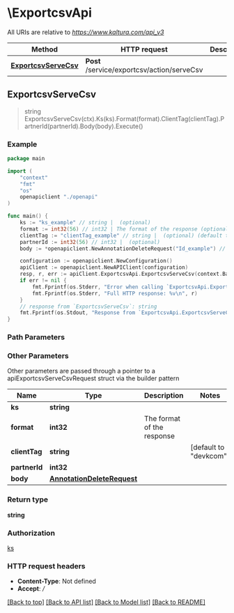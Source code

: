 # \ExportcsvApi

All URIs are relative to *https://www.kaltura.com/api_v3*

Method | HTTP request | Description
------------- | ------------- | -------------
[**ExportcsvServeCsv**](ExportcsvApi.md#ExportcsvServeCsv) | **Post** /service/exportcsv/action/serveCsv | 



## ExportcsvServeCsv

> string ExportcsvServeCsv(ctx).Ks(ks).Format(format).ClientTag(clientTag).PartnerId(partnerId).Body(body).Execute()





### Example

```go
package main

import (
    "context"
    "fmt"
    "os"
    openapiclient "./openapi"
)

func main() {
    ks := "ks_example" // string |  (optional)
    format := int32(56) // int32 | The format of the response (optional)
    clientTag := "clientTag_example" // string |  (optional) (default to "devkcom")
    partnerId := int32(56) // int32 |  (optional)
    body := *openapiclient.NewAnnotationDeleteRequest("Id_example") // AnnotationDeleteRequest |  (optional)

    configuration := openapiclient.NewConfiguration()
    apiClient := openapiclient.NewAPIClient(configuration)
    resp, r, err := apiClient.ExportcsvApi.ExportcsvServeCsv(context.Background()).Ks(ks).Format(format).ClientTag(clientTag).PartnerId(partnerId).Body(body).Execute()
    if err != nil {
        fmt.Fprintf(os.Stderr, "Error when calling `ExportcsvApi.ExportcsvServeCsv``: %v\n", err)
        fmt.Fprintf(os.Stderr, "Full HTTP response: %v\n", r)
    }
    // response from `ExportcsvServeCsv`: string
    fmt.Fprintf(os.Stdout, "Response from `ExportcsvApi.ExportcsvServeCsv`: %v\n", resp)
}
```

### Path Parameters



### Other Parameters

Other parameters are passed through a pointer to a apiExportcsvServeCsvRequest struct via the builder pattern


Name | Type | Description  | Notes
------------- | ------------- | ------------- | -------------
 **ks** | **string** |  | 
 **format** | **int32** | The format of the response | 
 **clientTag** | **string** |  | [default to &quot;devkcom&quot;]
 **partnerId** | **int32** |  | 
 **body** | [**AnnotationDeleteRequest**](AnnotationDeleteRequest.md) |  | 

### Return type

**string**

### Authorization

[ks](../README.md#ks)

### HTTP request headers

- **Content-Type**: Not defined
- **Accept**: */*

[[Back to top]](#) [[Back to API list]](../README.md#documentation-for-api-endpoints)
[[Back to Model list]](../README.md#documentation-for-models)
[[Back to README]](../README.md)

